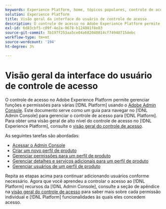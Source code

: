 ```yaml
---
keywords: Experience Platform, home, tópicos populares, controle de acesso, console de administração do Adobe
solution: Experience Platform
title: Visão geral da interface do usuário de controle de acesso
description: O controle de acesso no Adobe Experience Platform permite gerenciar funções e permissões para vários recursos da plataforma usando a Adobe Admin Console. Este documento serve como um guia para navegar na Admin Console para gerenciar o controle de acesso da Platform.
exl-id: 6d83cbf5-c09f-4e2a-9678-b124981f8e83
source-git-commit: 7b197f253aa5ce04a682040814cf749407154ebc
workflow-type: tm+mt
source-wordcount: '194'
ht-degree: 3%

---
```


# Visão geral da interface do usuário de controle de acesso

O controle de acesso no Adobe Experience Platform permite gerenciar funções e permissões para várias [!DNL Platform] usando o [Adobe Admin Console](https://adminconsole.adobe.com). Este documento serve como um guia para navegar no [!DNL Admin Console] para gerenciar o controle de acesso para [!DNL Platform]. Para obter uma visão geral de alto nível do controle de acesso no [!DNL Experience Platform], consulte o [visão geral do controle de acesso](./../home.md).

As seguintes tarefas são abordadas:

- [Acessar o Admin Console](./browse.md)
- [Criar um novo perfil de produto](./create-profile.md)
- [Gerenciar permissões para um perfil de produto](./permissions.md)
- [Gerenciar detalhes e serviços adicionais para um perfil de produto](./details-and-services.md)
- [Gerenciar usuários de um perfil de produto](./users.md)

Repita as etapas acima para continuar adicionando usuários conforme necessário. Agora que você aprendeu a controlar o acesso ao [!DNL Platform] recursos da [!DNL Admin Console], consulte a seção de apêndice na [visão geral do controle de acesso](../home.md) para saber mais sobre cada permissão individual e [!DNL Platform] funcionalidades às quais eles concedem acesso.
